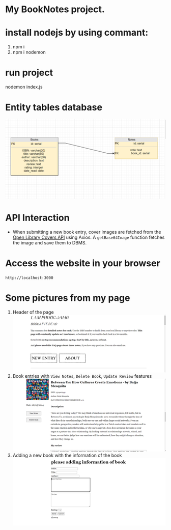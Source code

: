 # My BookNotes project. 

# install nodejs by using commant:
1. npm i 
2. npm i nodemon

# run project
nodemon index.js

# Entity tables database
![Reference image](public/screenshort/EntityTable.PNG)

# API Interaction
* When submitting a new book entry, cover images are fetched from the [Open Library Covers API](https://openlibrary.org/dev/docs/api/covers) using Axios. A `getBase64Image` function fetches the image and save them to DBMS.

# Access the website in your browser
`http://localhost:3000`

# Some pictures from my page 
1. Header of the page
![Reference image](public/screenshort/home.PNG)
2. Book entries with `View Notes`, `Delete Book`, `Update Review` features
![Reference image](public/screenshort/content.PNG)
3. Adding a new book with the information of the book
![Reference image](public/screenshort/newbook.PNG)

